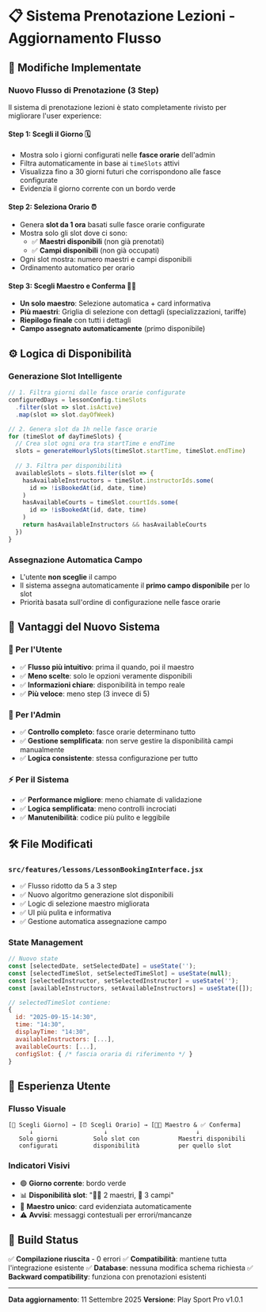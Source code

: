 # 📋 Sistema Prenotazione Lezioni - Aggiornamento Flusso

## 🔄 **Modifiche Implementate**

### **Nuovo Flusso di Prenotazione (3 Step)**
Il sistema di prenotazione lezioni è stato completamente rivisto per migliorare l'user experience:

#### **Step 1: Scegli il Giorno** 🗓️
- Mostra solo i giorni configurati nelle **fasce orarie** dell'admin
- Filtra automaticamente in base ai `timeSlots` attivi
- Visualizza fino a 30 giorni futuri che corrispondono alle fasce configurate
- Evidenzia il giorno corrente con un bordo verde

#### **Step 2: Seleziona Orario** ⏰
- Genera **slot da 1 ora** basati sulle fasce orarie configurate
- Mostra solo gli slot dove ci sono:
  - ✅ **Maestri disponibili** (non già prenotati)
  - ✅ **Campi disponibili** (non già occupati)
- Ogni slot mostra: numero maestri e campi disponibili
- Ordinamento automatico per orario

#### **Step 3: Scegli Maestro e Conferma** 👨‍🏫
- **Un solo maestro**: Selezione automatica + card informativa
- **Più maestri**: Griglia di selezione con dettagli (specializzazioni, tariffe)
- **Riepilogo finale** con tutti i dettagli
- **Campo assegnato automaticamente** (primo disponibile)

## ⚙️ **Logica di Disponibilità**

### **Generazione Slot Intelligente**
```javascript
// 1. Filtra giorni dalle fasce orarie configurate
configuredDays = lessonConfig.timeSlots
  .filter(slot => slot.isActive)
  .map(slot => slot.dayOfWeek)

// 2. Genera slot da 1h nelle fasce orarie
for (timeSlot of dayTimeSlots) {
  // Crea slot ogni ora tra startTime e endTime
  slots = generateHourlySlots(timeSlot.startTime, timeSlot.endTime)
  
  // 3. Filtra per disponibilità
  availableSlots = slots.filter(slot => {
    hasAvailableInstructors = timeSlot.instructorIds.some(
      id => !isBookedAt(id, date, time)
    )
    hasAvailableCourts = timeSlot.courtIds.some(
      id => !isBookedAt(id, date, time)
    )
    return hasAvailableInstructors && hasAvailableCourts
  })
}
```

### **Assegnazione Automatica Campo**
- L'utente **non sceglie** il campo
- Il sistema assegna automaticamente il **primo campo disponibile** per lo slot
- Priorità basata sull'ordine di configurazione nelle fasce orarie

## 🎯 **Vantaggi del Nuovo Sistema**

### **👤 Per l'Utente**
- ✅ **Flusso più intuitivo**: prima il quando, poi il maestro
- ✅ **Meno scelte**: solo le opzioni veramente disponibili
- ✅ **Informazioni chiare**: disponibilità in tempo reale
- ✅ **Più veloce**: meno step (3 invece di 5)

### **🔧 Per l'Admin**
- ✅ **Controllo completo**: fasce orarie determinano tutto
- ✅ **Gestione semplificata**: non serve gestire la disponibilità campi manualmente
- ✅ **Logica consistente**: stessa configurazione per tutto

### **⚡ Per il Sistema**
- ✅ **Performance migliore**: meno chiamate di validazione
- ✅ **Logica semplificata**: meno controlli incrociati
- ✅ **Manutenibilità**: codice più pulito e leggibile

## 🛠️ **File Modificati**

### **`src/features/lessons/LessonBookingInterface.jsx`**
- ✅ Flusso ridotto da 5 a 3 step
- ✅ Nuovo algoritmo generazione slot disponibili
- ✅ Logic di selezione maestro migliorata
- ✅ UI più pulita e informativa
- ✅ Gestione automatica assegnazione campo

### **State Management**
```javascript
// Nuovo state
const [selectedDate, setSelectedDate] = useState('');
const [selectedTimeSlot, setSelectedTimeSlot] = useState(null);
const [selectedInstructor, setSelectedInstructor] = useState('');
const [availableInstructors, setAvailableInstructors] = useState([]);

// selectedTimeSlot contiene:
{
  id: "2025-09-15-14:30",
  time: "14:30",
  displayTime: "14:30",
  availableInstructors: [...],
  availableCourts: [...],
  configSlot: { /* fascia oraria di riferimento */ }
}
```

## 📱 **Esperienza Utente**

### **Flusso Visuale**
```
[📅 Scegli Giorno] → [⏰ Scegli Orario] → [👨‍🏫 Maestro & ✅ Conferma]
      ↓                    ↓                         ↓
   Solo giorni          Solo slot con           Maestri disponibili
   configurati          disponibilità           per quello slot
```

### **Indicatori Visivi**
- 🟢 **Giorno corrente**: bordo verde
- 📊 **Disponibilità slot**: "👨‍🏫 2 maestri, 🎾 3 campi"
- 🎯 **Maestro unico**: card evidenziata automaticamente
- ⚠️ **Avvisi**: messaggi contestuali per errori/mancanze

## 🚀 **Build Status**
✅ **Compilazione riuscita** - 0 errori
✅ **Compatibilità**: mantiene tutta l'integrazione esistente
✅ **Database**: nessuna modifica schema richiesta
✅ **Backward compatibility**: funziona con prenotazioni esistenti

---
**Data aggiornamento**: 11 Settembre 2025
**Versione**: Play Sport Pro v1.0.1
